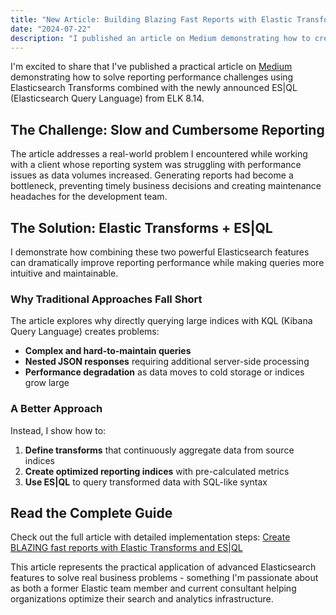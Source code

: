 ```yaml
---
title: "New Article: Building Blazing Fast Reports with Elastic Transforms and ES|QL"
date: "2024-07-22"
description: "I published an article on Medium demonstrating how to create high-performance reporting infrastructure using Elasticsearch Transforms and the new ES|QL query language."
---
```


I'm excited to share that I've published a practical article on [Medium](https://medium.com/@lizka.k/create-blazing-fast-reports-with-elastic-transforms-and-es-ql-ef918e7b384f) demonstrating how to solve reporting performance challenges using Elasticsearch Transforms combined with the newly announced ES|QL (Elasticsearch Query Language) from ELK 8.14.

## The Challenge: Slow and Cumbersome Reporting

The article addresses a real-world problem I encountered while working with a client whose reporting system was struggling with performance issues as data volumes increased. Generating reports had become a bottleneck, preventing timely business decisions and creating maintenance headaches for the development team.

## The Solution: Elastic Transforms + ES|QL

I demonstrate how combining these two powerful Elasticsearch features can dramatically improve reporting performance while making queries more intuitive and maintainable.

### Why Traditional Approaches Fall Short

The article explores why directly querying large indices with KQL (Kibana Query Language) creates problems:

- **Complex and hard-to-maintain queries**
- **Nested JSON responses** requiring additional server-side processing
- **Performance degradation** as data moves to cold storage or indices grow large

### A Better Approach

Instead, I show how to:

1. **Define transforms** that continuously aggregate data from source indices
2. **Create optimized reporting indices** with pre-calculated metrics
3. **Use ES|QL** to query transformed data with SQL-like syntax

## Read the Complete Guide

Check out the full article with detailed implementation steps: [Create BLAZING fast reports with Elastic Transforms and ES|QL](https://medium.com/@lizka.k/create-blazing-fast-reports-with-elastic-transforms-and-es-ql-ef918e7b384f)

This article represents the practical application of advanced Elasticsearch features to solve real business problems - something I'm passionate about as both a former Elastic team member and current consultant helping organizations optimize their search and analytics infrastructure.
